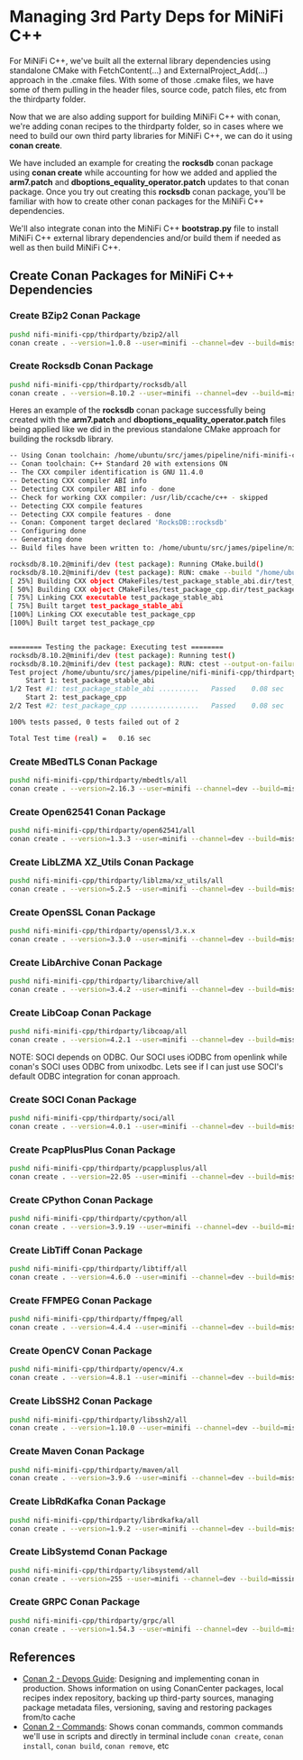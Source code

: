 # Managing 3rd Party Deps for MiNiFi C++

For MiNiFi C++, we've built all the external library dependencies using standalone CMake with FetchContent(...) and ExternalProject_Add(...) approach in the .cmake files. With some of those .cmake files, we have some of them pulling in the header files, source code, patch files, etc from the thirdparty folder. 

Now that we are also adding support for building MiNiFi C++ with conan, we're adding conan recipes to the thirdparty folder, so in cases where we need to build our own third party libraries for MiNiFi C++, we can do it using **conan create**.

We have included an example for creating the **rocksdb** conan package using **conan create** while accounting for how we added and applied the **arm7.patch** and **dboptions_equality_operator.patch** updates to that conan package. Once you try out creating this **rocksdb** conan package, you'll be familiar with how to create other conan packages for the MiNiFi C++ dependencies. 

We'll also integrate conan into the MiNiFi C++ **bootstrap.py** file to install MiNiFi C++ external library dependencies and/or build them if needed as well as then build MiNiFi C++.

## Create Conan Packages for MiNiFi C++ Dependencies

### Create BZip2 Conan Package

~~~bash
pushd nifi-minifi-cpp/thirdparty/bzip2/all
conan create . --version=1.0.8 --user=minifi --channel=dev --build=missing -pr=$HOME/src/james/pipeline/nifi-minifi-cpp/etc/build/conan/profiles/release-linux
~~~

### Create Rocksdb Conan Package

~~~bash
pushd nifi-minifi-cpp/thirdparty/rocksdb/all
conan create . --version=8.10.2 --user=minifi --channel=dev --build=missing -pr=$HOME/src/james/pipeline/nifi-minifi-cpp/etc/build/conan/profiles/release-linux
~~~

Heres an example of the **rocksdb** conan package successfully being created with the **arm7.patch** and **dboptions_equality_operator.patch** files being applied like we did in the previous standalone CMake approach for building the rocksdb library.

~~~bash
-- Using Conan toolchain: /home/ubuntu/src/james/pipeline/nifi-minifi-cpp/thirdparty/rocksdb/all/test_package/build/gcc-11-x86_64-gnu20-release/generators/conan_toolchain.cmake
-- Conan toolchain: C++ Standard 20 with extensions ON
-- The CXX compiler identification is GNU 11.4.0
-- Detecting CXX compiler ABI info
-- Detecting CXX compiler ABI info - done
-- Check for working CXX compiler: /usr/lib/ccache/c++ - skipped
-- Detecting CXX compile features
-- Detecting CXX compile features - done
-- Conan: Component target declared 'RocksDB::rocksdb'
-- Configuring done
-- Generating done
-- Build files have been written to: /home/ubuntu/src/james/pipeline/nifi-minifi-cpp/thirdparty/rocksdb/all/test_package/build/gcc-11-x86_64-gnu20-release

rocksdb/8.10.2@minifi/dev (test package): Running CMake.build()
rocksdb/8.10.2@minifi/dev (test package): RUN: cmake --build "/home/ubuntu/src/james/pipeline/nifi-minifi-cpp/thirdparty/rocksdb/all/test_package/build/gcc-11-x86_64-gnu20-release" -- -j20
[ 25%] Building CXX object CMakeFiles/test_package_stable_abi.dir/test_package_stable_abi.cpp.o
[ 50%] Building CXX object CMakeFiles/test_package_cpp.dir/test_package.cpp.o
[ 75%] Linking CXX executable test_package_stable_abi
[ 75%] Built target test_package_stable_abi
[100%] Linking CXX executable test_package_cpp
[100%] Built target test_package_cpp


======== Testing the package: Executing test ========
rocksdb/8.10.2@minifi/dev (test package): Running test()
rocksdb/8.10.2@minifi/dev (test package): RUN: ctest --output-on-failure -C Release
Test project /home/ubuntu/src/james/pipeline/nifi-minifi-cpp/thirdparty/rocksdb/all/test_package/build/gcc-11-x86_64-gnu20-release
    Start 1: test_package_stable_abi
1/2 Test #1: test_package_stable_abi ..........   Passed    0.08 sec
    Start 2: test_package_cpp
2/2 Test #2: test_package_cpp .................   Passed    0.08 sec

100% tests passed, 0 tests failed out of 2

Total Test time (real) =   0.16 sec
~~~

### Create MBedTLS Conan Package

~~~bash
pushd nifi-minifi-cpp/thirdparty/mbedtls/all
conan create . --version=2.16.3 --user=minifi --channel=dev --build=missing -pr=$HOME/src/james/pipeline/nifi-minifi-cpp/etc/build/conan/profiles/release-linux
~~~


### Create Open62541 Conan Package

~~~bash
pushd nifi-minifi-cpp/thirdparty/open62541/all
conan create . --version=1.3.3 --user=minifi --channel=dev --build=missing -pr=$HOME/src/james/pipeline/nifi-minifi-cpp/etc/build/conan/profiles/release-linux
~~~

### Create LibLZMA XZ_Utils Conan Package

~~~bash
pushd nifi-minifi-cpp/thirdparty/liblzma/xz_utils/all
conan create . --version=5.2.5 --user=minifi --channel=dev --build=missing -pr=$HOME/src/james/pipeline/nifi-minifi-cpp/etc/build/conan/profiles/release-linux
~~~


### Create OpenSSL Conan Package

~~~bash
pushd nifi-minifi-cpp/thirdparty/openssl/3.x.x
conan create . --version=3.3.0 --user=minifi --channel=dev --build=missing -pr=$HOME/src/james/pipeline/nifi-minifi-cpp/etc/build/conan/profiles/release-linux
~~~

### Create LibArchive Conan Package

~~~bash
pushd nifi-minifi-cpp/thirdparty/libarchive/all
conan create . --version=3.4.2 --user=minifi --channel=dev --build=missing -pr=$HOME/src/james/pipeline/nifi-minifi-cpp/etc/build/conan/profiles/release-linux
~~~

### Create LibCoap Conan Package

~~~bash
pushd nifi-minifi-cpp/thirdparty/libcoap/all
conan create . --version=4.2.1 --user=minifi --channel=dev --build=missing -pr=$HOME/src/james/pipeline/nifi-minifi-cpp/etc/build/conan/profiles/release-linux
~~~

NOTE: SOCI depends on ODBC. Our SOCI uses iODBC from openlink while conan's SOCI uses ODBC from unixodbc. Lets see if I can just use SOCI's default ODBC integration for conan approach. 

### Create SOCI Conan Package

~~~bash
pushd nifi-minifi-cpp/thirdparty/soci/all
conan create . --version=4.0.1 --user=minifi --channel=dev --build=missing -pr=$HOME/src/james/pipeline/nifi-minifi-cpp/etc/build/conan/profiles/release-linux
~~~

### Create PcapPlusPlus Conan Package

~~~bash
pushd nifi-minifi-cpp/thirdparty/pcapplusplus/all
conan create . --version=22.05 --user=minifi --channel=dev --build=missing -pr=$HOME/src/james/pipeline/nifi-minifi-cpp/etc/build/conan/profiles/release-linux
~~~

### Create CPython Conan Package

~~~bash
pushd nifi-minifi-cpp/thirdparty/cpython/all
conan create . --version=3.9.19 --user=minifi --channel=dev --build=missing -pr=$HOME/src/james/pipeline/nifi-minifi-cpp/etc/build/conan/profiles/release-linux
~~~

### Create LibTiff Conan Package

~~~bash
pushd nifi-minifi-cpp/thirdparty/libtiff/all
conan create . --version=4.6.0 --user=minifi --channel=dev --build=missing -pr=$HOME/src/james/pipeline/nifi-minifi-cpp/etc/build/conan/profiles/release-linux
~~~

### Create FFMPEG Conan Package

~~~bash
pushd nifi-minifi-cpp/thirdparty/ffmpeg/all
conan create . --version=4.4.4 --user=minifi --channel=dev --build=missing -pr=$HOME/src/james/pipeline/nifi-minifi-cpp/etc/build/conan/profiles/release-linux
~~~

### Create OpenCV Conan Package

~~~bash
pushd nifi-minifi-cpp/thirdparty/opencv/4.x
conan create . --version=4.8.1 --user=minifi --channel=dev --build=missing -pr=$HOME/src/james/pipeline/nifi-minifi-cpp/etc/build/conan/profiles/release-linux
~~~

### Create LibSSH2 Conan Package

~~~bash
pushd nifi-minifi-cpp/thirdparty/libssh2/all
conan create . --version=1.10.0 --user=minifi --channel=dev --build=missing -pr=$HOME/src/james/pipeline/nifi-minifi-cpp/etc/build/conan/profiles/release-linux
~~~

### Create Maven Conan Package

~~~bash
pushd nifi-minifi-cpp/thirdparty/maven/all
conan create . --version=3.9.6 --user=minifi --channel=dev --build=missing -pr=$HOME/src/james/pipeline/nifi-minifi-cpp/etc/build/conan/profiles/release-linux
~~~

### Create LibRdKafka Conan Package

~~~bash
pushd nifi-minifi-cpp/thirdparty/librdkafka/all
conan create . --version=1.9.2 --user=minifi --channel=dev --build=missing -pr=$HOME/src/james/pipeline/nifi-minifi-cpp/etc/build/conan/profiles/release-linux
~~~

### Create LibSystemd Conan Package

~~~bash
pushd nifi-minifi-cpp/thirdparty/libsystemd/all
conan create . --version=255 --user=minifi --channel=dev --build=missing -pr=$HOME/src/james/pipeline/nifi-minifi-cpp/etc/build/conan/profiles/release-linux
~~~

### Create GRPC Conan Package

~~~bash
pushd nifi-minifi-cpp/thirdparty/grpc/all
conan create . --version=1.54.3 --user=minifi --channel=dev --build=missing -pr=$HOME/src/james/pipeline/nifi-minifi-cpp/etc/build/conan/profiles/release-linux
~~~

## References

- [Conan 2 - Devops Guide](https://docs.conan.io/2/devops.html): Designing and implementing conan in production. Shows information on using ConanCenter packages, local recipes index repository, backing up third-party sources, managing package metadata files, versioning, saving and restoring packages from/to cache
- [Conan 2 - Commands](https://docs.conan.io/2/reference/commands.html): Shows conan commands, common commands we'll use in scripts and directly in terminal include `conan create`, `conan install`, `conan build`, `conan remove`, etc
